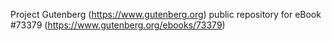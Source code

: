 Project Gutenberg (https://www.gutenberg.org) public repository for
eBook #73379 (https://www.gutenberg.org/ebooks/73379)
